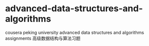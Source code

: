 # advanced-data-structures-and-algorithms
cousera peking university advanced data structures and algorithms assignments 
高级数据结构与算法习题

